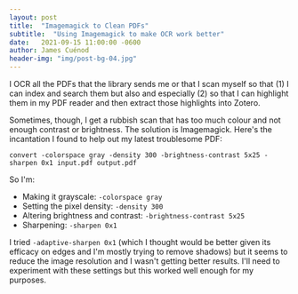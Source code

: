 ```yaml
---
layout: post
title:  "Imagemagick to Clean PDFs"
subtitle:  "Using Imagemagick to make OCR work better"
date:   2021-09-15 11:00:00 -0600
author: James Cuénod
header-img: "img/post-bg-04.jpg"
---
```


I OCR all the PDFs that the library sends me or that I scan myself so that (1) I can index and search them but also and especially (2) so that I can highlight them in my PDF reader and then extract those highlights into Zotero.

Sometimes, though, I get a rubbish scan that has too much colour and not enough contrast or brightness. The solution is Imagemagick. Here's the incantation I found to help out my latest troublesome PDF:

```
convert -colorspace gray -density 300 -brightness-contrast 5x25 -sharpen 0x1 input.pdf output.pdf
```

So I'm:

* Making it grayscale: `-colorspace gray`
* Setting the pixel density: `-density 300`
* Altering brightness and contrast: `-brightness-contrast 5x25`
* Sharpening: `-sharpen 0x1`

I tried `-adaptive-sharpen 0x1` (which I thought would be better given its efficacy on edges and I'm mostly trying to remove shadows) but it seems to reduce the image resolution and I wasn't getting better results. I'll need to experiment with these settings but this worked well enough for my purposes.